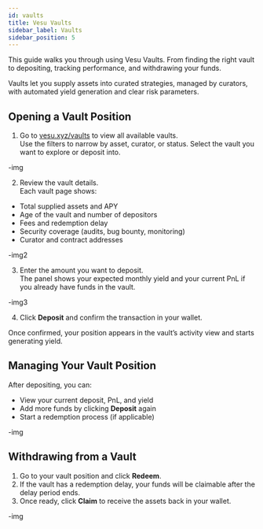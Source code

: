 ```yaml
---
id: vaults
title: Vesu Vaults
sidebar_label: Vaults
sidebar_position: 5
---
```


This guide walks you through using Vesu Vaults. From finding the right vault to depositing, tracking performance, and withdrawing your funds.  

Vaults let you supply assets into curated strategies, managed by curators, with automated yield generation and clear risk parameters.


## Opening a Vault Position

1. Go to [vesu.xyz/vaults](https://vesu.xyz/vaults) to view all available vaults.  
Use the filters to narrow by asset, curator, or status. Select the vault you want to explore or deposit into.  

-img

2. Review the vault details.  
Each vault page shows:
- Total supplied assets and APY  
- Age of the vault and number of depositors  
- Fees and redemption delay  
- Security coverage (audits, bug bounty, monitoring)  
- Curator and contract addresses  

-img2

3. Enter the amount you want to deposit.  
The panel shows your expected monthly yield and your current PnL if you already have funds in the vault.

-img3

4. Click **Deposit** and confirm the transaction in your wallet.  

Once confirmed, your position appears in the vault’s activity view and starts generating yield.  



## Managing Your Vault Position

After depositing, you can:
- View your current deposit, PnL, and yield  
- Add more funds by clicking **Deposit** again  
- Start a redemption process (if applicable)  

-img



## Withdrawing from a Vault

1. Go to your vault position and click **Redeem**.  
2. If the vault has a redemption delay, your funds will be claimable after the delay period ends.  
3. Once ready, click **Claim** to receive the assets back in your wallet.  

-img